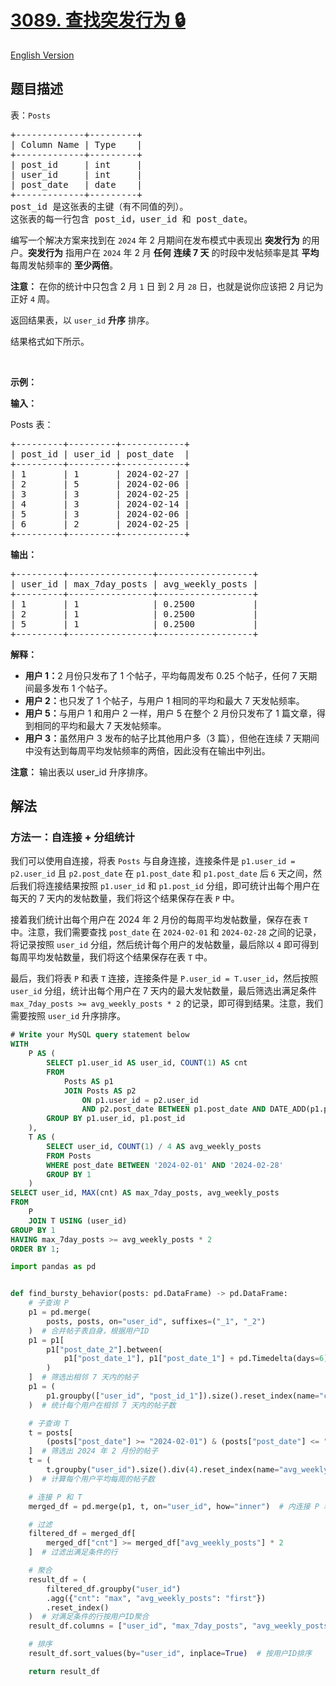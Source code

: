 # [3089. 查找突发行为 🔒](https://leetcode.cn/problems/find-bursty-behavior)

[English Version](/solution/3000-3099/3089.Find%20Bursty%20Behavior/README_EN.md)

<!-- tags:数据库 -->

## 题目描述

<!-- 这里写题目描述 -->

<p>表：<code>Posts</code></p>

<pre>
+-------------+---------+
| Column Name | Type    |
+-------------+---------+
| post_id     | int     |
| user_id     | int     |
| post_date   | date    |
+-------------+---------+
post_id 是这张表的主键（有不同值的列）。
这张表的每一行包含 post_id，user_id 和 post_date。
</pre>

<p>编写一个解决方案来找到在 <code>2024</code> 年 2 月期间在发布模式中表现出 <strong>突发行为</strong> 的用户。<strong>突发行为</strong>&nbsp;指用户在&nbsp;<code>2024</code> 年 2 月 <strong>任何</strong> <strong>连续 7 天</strong> 的时段中发帖频率是其 <strong>平均</strong> 每周发帖频率的 <strong>至少两倍</strong>。</p>

<p><strong>注意：</strong>&nbsp;在你的统计中只包含 2 月 <code>1</code> 日 到 2 月 <code>28</code> 日，也就是说你应该把 2 月记为正好 <code>4</code> 周。</p>

<p>返回结果表，以<em>&nbsp;</em><code>user_id</code><em> </em><strong>升序</strong><em>&nbsp;</em>排序。</p>

<p>结果格式如下所示。</p>

<p>&nbsp;</p>

<p><strong class="example">示例：</strong></p>

<div class="example-block">
<p><strong>输入：</strong></p>

<p>Posts 表：</p>

<pre class="example-io">
+---------+---------+------------+
| post_id | user_id | post_date  |
+---------+---------+------------+
| 1       | 1       | 2024-02-27 |
| 2       | 5       | 2024-02-06 |
| 3       | 3       | 2024-02-25 |
| 4       | 3       | 2024-02-14 |
| 5       | 3       | 2024-02-06 |
| 6       | 2       | 2024-02-25 |
+---------+---------+------------+
</pre>

<p><strong>输出：</strong></p>

<pre class="example-io">
+---------+----------------+------------------+
| user_id | max_7day_posts | avg_weekly_posts |
+---------+----------------+------------------+
| 1       | 1              | 0.2500           |
| 2       | 1              | 0.2500           |
| 5       | 1              | 0.2500           |
+---------+----------------+------------------+
</pre>

<p><strong>解释：</strong></p>

<ul>
	<li><strong>用户 1：</strong>2 月份只发布了 1 个帖子，平均每周发布 0.25 个帖子，任何 7 天期间最多发布 1 个帖子。</li>
	<li><strong>用户 2：</strong>也只发了 1 个帖子，与用户 1 相同的平均和最大 7 天发帖频率。</li>
	<li><strong>用户 5：</strong>与用户 1 和用户 2 一样，用户 5 在整个 2 月份只发布了 1 篇文章，得到相同的平均和最大 7 天发帖频率。</li>
	<li><strong>用户 3：</strong>虽然用户 3 发布的帖子比其他用户多（3 篇），但他在连续 7 天期间中没有达到每周平均发帖频率的两倍，因此没有在输出中列出。</li>
</ul>

<p><b>注意：</b>&nbsp;输出表以 user_id 升序排序。</p>
</div>

## 解法

### 方法一：自连接 + 分组统计

我们可以使用自连接，将表 `Posts` 与自身连接，连接条件是 `p1.user_id = p2.user_id` 且 `p2.post_date` 在 `p1.post_date` 和 `p1.post_date` 后 `6` 天之间，然后我们将连接结果按照 `p1.user_id` 和 `p1.post_id` 分组，即可统计出每个用户在每天的 7 天内的发帖数量，我们将这个结果保存在表 `P` 中。

接着我们统计出每个用户在 2024 年 2 月份的每周平均发帖数量，保存在表 `T` 中。注意，我们需要查找 `post_date` 在 `2024-02-01` 和 `2024-02-28` 之间的记录，将记录按照 `user_id` 分组，然后统计每个用户的发帖数量，最后除以 `4` 即可得到每周平均发帖数量，我们将这个结果保存在表 `T` 中。

最后，我们将表 `P` 和表 `T` 连接，连接条件是 `P.user_id = T.user_id`，然后按照 `user_id` 分组，统计出每个用户在 7 天内的最大发帖数量，最后筛选出满足条件 `max_7day_posts >= avg_weekly_posts * 2` 的记录，即可得到结果。注意，我们需要按照 `user_id` 升序排序。

<!-- tabs:start -->

```sql
# Write your MySQL query statement below
WITH
    P AS (
        SELECT p1.user_id AS user_id, COUNT(1) AS cnt
        FROM
            Posts AS p1
            JOIN Posts AS p2
                ON p1.user_id = p2.user_id
                AND p2.post_date BETWEEN p1.post_date AND DATE_ADD(p1.post_date, INTERVAL 6 DAY)
        GROUP BY p1.user_id, p1.post_id
    ),
    T AS (
        SELECT user_id, COUNT(1) / 4 AS avg_weekly_posts
        FROM Posts
        WHERE post_date BETWEEN '2024-02-01' AND '2024-02-28'
        GROUP BY 1
    )
SELECT user_id, MAX(cnt) AS max_7day_posts, avg_weekly_posts
FROM
    P
    JOIN T USING (user_id)
GROUP BY 1
HAVING max_7day_posts >= avg_weekly_posts * 2
ORDER BY 1;
```

```python
import pandas as pd


def find_bursty_behavior(posts: pd.DataFrame) -> pd.DataFrame:
    # 子查询 P
    p1 = pd.merge(
        posts, posts, on="user_id", suffixes=("_1", "_2")
    )  # 合并帖子表自身，根据用户ID
    p1 = p1[
        p1["post_date_2"].between(
            p1["post_date_1"], p1["post_date_1"] + pd.Timedelta(days=6)
        )
    ]  # 筛选出相邻 7 天内的帖子
    p1 = (
        p1.groupby(["user_id", "post_id_1"]).size().reset_index(name="cnt")
    )  # 统计每个用户在相邻 7 天内的帖子数

    # 子查询 T
    t = posts[
        (posts["post_date"] >= "2024-02-01") & (posts["post_date"] <= "2024-02-28")
    ]  # 筛选出 2024 年 2 月份的帖子
    t = (
        t.groupby("user_id").size().div(4).reset_index(name="avg_weekly_posts")
    )  # 计算每个用户平均每周的帖子数

    # 连接 P 和 T
    merged_df = pd.merge(p1, t, on="user_id", how="inner")  # 内连接 P 和 T

    # 过滤
    filtered_df = merged_df[
        merged_df["cnt"] >= merged_df["avg_weekly_posts"] * 2
    ]  # 过滤出满足条件的行

    # 聚合
    result_df = (
        filtered_df.groupby("user_id")
        .agg({"cnt": "max", "avg_weekly_posts": "first"})
        .reset_index()
    )  # 对满足条件的行按用户ID聚合
    result_df.columns = ["user_id", "max_7day_posts", "avg_weekly_posts"]  # 重命名列名

    # 排序
    result_df.sort_values(by="user_id", inplace=True)  # 按用户ID排序

    return result_df
```

<!-- tabs:end -->

<!-- end -->
